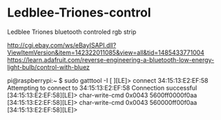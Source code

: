 # Ledblee-Triones-control
Ledblee Triones bluetooth controled rgb strip 

http://cgi.ebay.com/ws/eBayISAPI.dll?ViewItemVersion&item=142322011085&view=all&tid=1485433771004
https://learn.adafruit.com/reverse-engineering-a-bluetooth-low-energy-light-bulb/control-with-bluez


pi@raspberrypi:~ $ sudo gatttool -I
[                 ][LE]> connect 34:15:13:E2:EF:58
Attempting to connect to 34:15:13:E2:EF:58
Connection successful
[34:15:13:E2:EF:58][LE]> char-write-cmd 0x0043 5600ff0000f0aa
[34:15:13:E2:EF:58][LE]> char-write-cmd 0x0043 560000ff00f0aa
[34:15:13:E2:EF:58][LE]>
